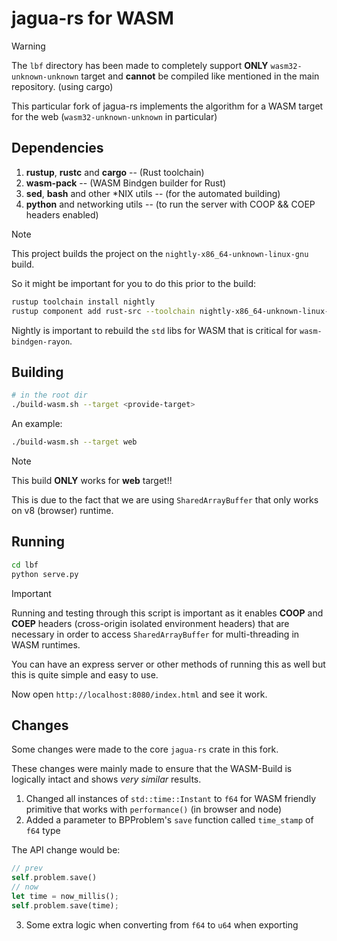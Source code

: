 # jagua-rs for WASM

> [!WARNING]
> 
> The `lbf` directory has been made to completely support **ONLY** `wasm32-unknown-unknown` target 
> and **cannot** be compiled like mentioned in the main repository. (using cargo)
> 

This particular fork of jagua-rs implements the algorithm for a WASM target for the web (`wasm32-unknown-unknown` in particular)

## Dependencies 

1. **rustup**, **rustc** and **cargo** -- (Rust toolchain)
2. **wasm-pack** -- (WASM Bindgen builder for Rust)
3. **sed**, **bash** and other *NIX utils -- (for the automated building)
4. **python** and networking utils -- (to run the server with COOP && COEP headers enabled)

> [!NOTE]
> 
> This project builds the project on the `nightly-x86_64-unknown-linux-gnu` build.
> 
> So it might be important for you to do this prior to the build:
> 
> ```bash 
> rustup toolchain install nightly
> rustup component add rust-src --toolchain nightly-x86_64-unknown-linux-gnu
> ```
> 
> Nightly is important to rebuild the `std` libs for WASM that is critical for `wasm-bindgen-rayon`.
> 

## Building

```bash 
# in the root dir
./build-wasm.sh --target <provide-target>
```

An example:

```bash 
./build-wasm.sh --target web
```

> [!NOTE]
> 
> This build **ONLY** works for **web** target!!
> 
> This is due to the fact that we are using `SharedArrayBuffer` that only works 
> on v8 (browser) runtime.
> 


## Running

```bash 
cd lbf 
python serve.py
```

> [!IMPORTANT]
> 
> Running and testing through this script is important as it enables **COOP** and **COEP** headers
> (cross-origin isolated environment headers) that are necessary in order to access `SharedArrayBuffer`
> for multi-threading in WASM runtimes.
> 

You can have an express server or other methods of running this as well but this is quite simple and easy to use.

Now open `http://localhost:8080/index.html` and see it work.

## Changes

Some changes were made to the core `jagua-rs` crate in this fork.

These changes were mainly made to ensure that the WASM-Build is logically intact and shows *very similar* results.

1. Changed all instances of `std::time::Instant` to `f64` for WASM friendly primitive that works with `performance()` (in browser and node)
2. Added a parameter to BPProblem's `save` function called `time_stamp` of `f64` type 

The API change would be:

```rust 
// prev
self.problem.save()
// now 
let time = now_millis();
self.problem.save(time);
```

3. Some extra logic when converting from `f64` to `u64` when exporting 
